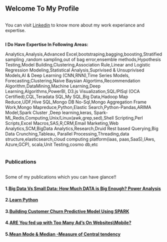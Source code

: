 ```markdown
````
## Welcome To My Profile
```markdown
````

You can visit [Linkedin](https://in.linkedin.com/in/vinayak-navale-47469913) to know more about my work experiance and expertise.

```markdown
````
**I Do Have Expertise In Following Areas:** 

Analytics,Analysis,Advanced Excel,bootstraping,bagging,boosting,Stratified sampling ,random sampling,out of bag error,ensemble methods,Hypothesis Testing,Model Building,Clustering,Association Rule,Linear and Logistic Regression Modeling,Statistical Analysis,Suprivised & Unsuprivised Models,AI & Deep Learning (CNN,RNN),Time Series Models, Forecasting,Clustering,Naive Baysian Algortims,Recommendation Algorithm,DataMining,Machine Learning,Deep Learning,Algorithms,PowerBI, D3.js Visualization,SQL/PlSql (OCA Certified),CQL,Teradata SQL,My SQL,Big Data,Hadoop Map Reduce,UDF,Hive SQL,Mongo DB No-Sql,Mongo Aggregation Frame Work,Mongo Mapreduce,Python,Elastic Search,Python-Pandas,ARIMA Model,Spark Cluster ,Deep learning,keras, Spark-ML,Redis,Computing,Unix/Linux(awk,grep,sed),Shell Scripting,Perl Scripts,Excel Macros,SAS,R,CRM,Email Marketing,Web Analytics,SCM,BigData Analytics,Research,Druid Rest based Querying,Big Data Crunching,Tableau, Parallel Processing,Threading,data structure,elasticsearch,cloud computing platform(iaas, paas,SaaS),(Aws, Azure,GCP), scala,Unit Testing,cosmo db,etc
```markdown
````

### Publications
```markdown
````
Some of my publications which you can have glance!!

#### 1.[Big Data Vs Small Data: How Much DATA is Big Enough? Power Analysis](https://medium.com/@vinayak_navale/big-data-vs-small-data-how-much-data-is-big-enough-32e50103d0d4)

#### 2.[Learn Python](https://medium.com/@vinayak_navale/learn-python-b40e55102b02)

#### 3.[Building Customer Churn Predictive Model Using SPARK](https://medium.com/@vinayak_navale/building-customer-churn-predictive-model-using-spark-213a4d641923)

#### 4.[ARE You fed up with Too Many Ad’s On Websites\Mobile?](https://medium.com/@vinayak_navale/are-you-fed-up-with-too-many-ads-on-websites-mobile-80df2f1d3175)

#### 5.[Mean Mode & Median -Measure of Central tendency](https://medium.com/@vinayak_navale/mean-mode-median-measure-of-central-tendency-cf996948fc3f)

```markdown
````


